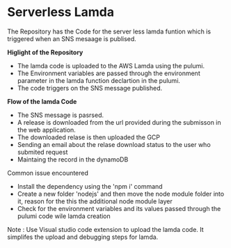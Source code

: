 # Serverless Lamda

The Repository has the Code for the server less lamda funtion which is triggered when an SNS mesaage is publised.

**Higlight of the Repository**
- The lamda code is uploaded to the AWS Lamda using the pulumi.
- The Environment variables are passed through the environment parameter in the lamda function declartion in the pulumi.
- The code triggers on the SNS message published.

**Flow of the lamda Code**
- The SNS message is pasrsed.
- A release is downloaded from the url provided during the submisson in the web application.
- The downloaded relase is then uploaded the GCP
- Sending an email about the relase download status to the user who submited request
- Maintaing the record in the dynamoDB

Common issue encountered
- Install the dependency using the 'npm i' command
- Create a new folder 'nodejs' and then move the node module folder into it, reason for the this the additional node module layer
- Check for the environment variables and its values passed through the pulumi code wile lamda creation

Note : Use Visual studio code extension to upload the lamda code. It simplifes the upload and debugging steps for lamda.
